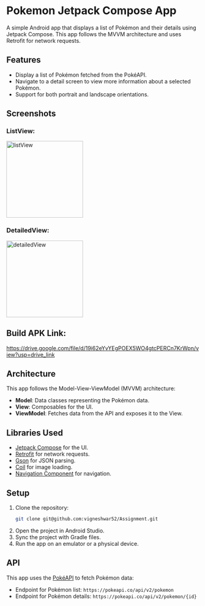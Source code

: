 #  Pokemon Jetpack Compose App

A simple Android app that displays a list of Pokémon and their details using Jetpack Compose. This app follows the MVVM architecture and uses Retrofit for network requests.

## Features

- Display a list of Pokémon fetched from the PokéAPI.
- Navigate to a detail screen to view more information about a selected Pokémon.
- Support for both portrait and landscape orientations.

## Screenshots
### ListView:
<img src="https://github.com/user-attachments/assets/25346877-e4a3-4df9-8b78-684395ab018b" alt="listView" width="200"/>

### DetailedView:
<img src="https://github.com/user-attachments/assets/59e65dfe-7a3a-4dfd-850e-d1246e4e5e87" alt="detailedView" width="200"/>


## Build APK Link:
https://drive.google.com/file/d/19i62eYvYEgPOEX5WO4gtcPERCn7KrWpn/view?usp=drive_link

## Architecture

This app follows the Model-View-ViewModel (MVVM) architecture:

- **Model**: Data classes representing the Pokémon data.
- **View**: Composables for the UI.
- **ViewModel**: Fetches data from the API and exposes it to the View.

## Libraries Used

- [Jetpack Compose](https://developer.android.com/jetpack/compose) for the UI.
- [Retrofit](https://square.github.io/retrofit/) for network requests.
- [Gson](https://github.com/google/gson) for JSON parsing.
- [Coil](https://coil-kt.github.io/coil/) for image loading.
- [Navigation Component](https://developer.android.com/jetpack/compose/navigation) for navigation.

## Setup

1. Clone the repository:
    ```sh
    git clone git@github.com:vigneshwar52/Assignment.git
    ```
2. Open the project in Android Studio.
3. Sync the project with Gradle files.
4. Run the app on an emulator or a physical device.

## API

This app uses the [PokéAPI](https://pokeapi.co/) to fetch Pokémon data:

- Endpoint for Pokémon list: `https://pokeapi.co/api/v2/pokemon`
- Endpoint for Pokémon details: `https://pokeapi.co/api/v2/pokemon/{id}`

